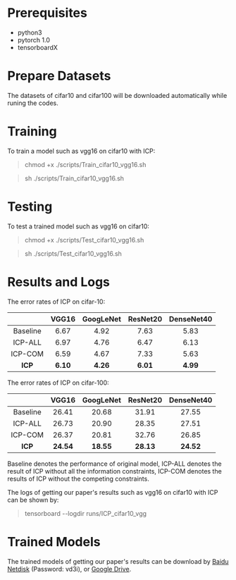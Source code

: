# Prerequisites
- python3
- pytorch 1.0
- tensorboardX

# Prepare Datasets
The datasets of cifar10 and cifar100 will be downloaded automatically while runing the codes.

# Training
To train a model such as vgg16 on cifar10 with ICP:
> chmod +x ./scripts/Train_cifar10_vgg16.sh

> sh ./scripts/Train_cifar10_vgg16.sh

# Testing
To test a trained model such as vgg16 on cifar10:
> chmod +x ./scripts/Test_cifar10_vgg16.sh

> sh ./scripts/Test_cifar10_vgg16.sh

# Results and Logs
The error rates of ICP on cifar-10:

|          | VGG16    | GoogLeNet | ResNet20 | DenseNet40 |
|   :---:  |:--------:|:--------: |:-------: |:-------:   |
|Baseline  |6.67      |4.92       |7.63      |5.83        |
|ICP-ALL   |6.97      |4.76       |6.47      |6.13        |
|ICP-COM   |6.59      |4.67       |7.33      |5.63        |
|**ICP**   |**6.10**  |**4.26**   |**6.01**  |**4.99**    |

The error rates of ICP on cifar-100:

|          | VGG16    | GoogLeNet | ResNet20 | DenseNet40 |
|   :---:  |:--------:|:--------: |:-------: |:-------:   |
|Baseline  |26.41     |20.68      |31.91     |27.55       |
|ICP-ALL   |26.73     |20.90      |28.35     |27.51       |
|ICP-COM   |26.37     |20.81      |32.76     |26.85       |
|**ICP**   |**24.54** |**18.55**  |**28.13** |**24.52**   |

Baseline denotes the performance of original model, ICP-ALL denotes the result of ICP without all the information constraints, ICP-COM denotes the results of ICP without the competing constraints.

The logs of getting our paper's results such as vgg16 on cifar10 with ICP can be shown by:
> tensorboard --logdir runs/ICP_cifar10_vgg

# Trained Models
The trained models of getting our paper's results can be download by [Baidu Netdisk](https://pan.baidu.com/s/1JLQrOvVWbWIXzu_A2l4Ccw) (Password: vd3i), or [Google Drive](https://drive.google.com/drive/folders/19mBHxAVYALPzIQLvvL0uU9-XMLEttBc6?usp=sharing).
